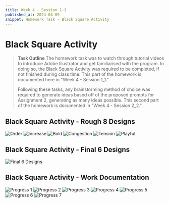 ```yaml
---
title: Week 4 - Session 1-1
published_at: 2024-04-09
snippet: Homework Task - Black Square Activity
---
```

# Black Square Activity
> **Task Outline**
> The homework task was to watch through tutorial videos to introduce Adobe Illustrator and get familiarised with the program. In doing so, the Black Square Activity was required to be completed, if not finished during class time. This part of the homework is documented here in "Week 4 - Session 1_1."
> 
> Following these tasks, any brainstorming method of choice was required to generate ideas based off of the proposed prompts for Assignment 2, generating as many ideas possible. This second part of the homework is documented in "Week 4 - Session 2_2."

## Black Square Activity - Rough 8 Designs
![Order](/W04/1_1order.jpg)
![Increase](/W04/1_2increase.jpg)
![Bold](/W04/1_3bold.jpg)
![Congestion](/W04/1_4congestion.jpg)
![Tension](/W04/1_5tension.jpg)
![Playful](/W04/1_6playful.jpg)

## Black Square Activity - Final 6 Designs
![Final 6 Designs](/W04/4blacksquares.jpg)

## Black Square Activity - Work Documentation
![Progress 1](/W04/2_1progress.png)
![Progress 2](/W04/2_2progress.png)
![Progress 3](/W04/2_3progress.png)
![Progress 4](/W04/2_4progress.png)
![Progress 5](/W04/2_5progress.png)
![Progress 6](/W04/2_6progress.png)
![Progress 7](/W04/2_7progress.png)

